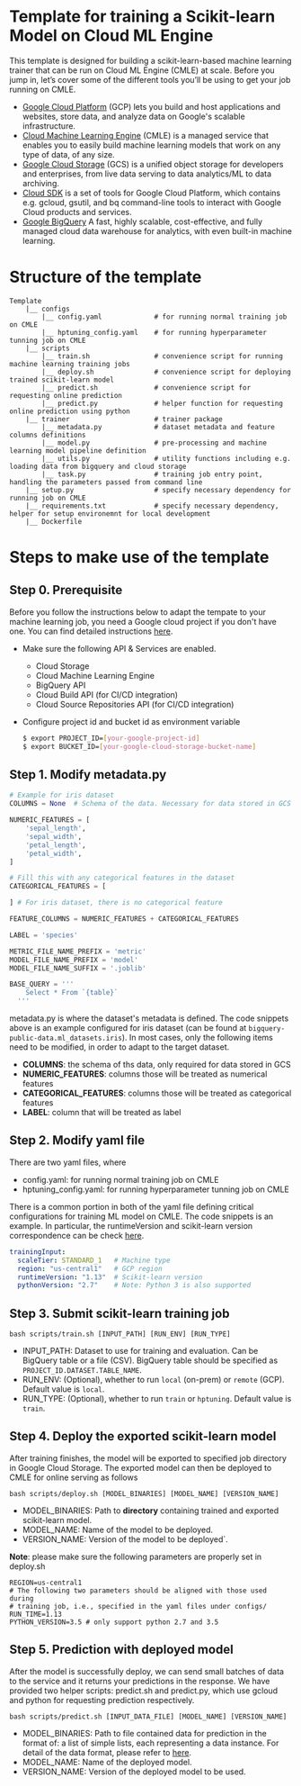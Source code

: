 # Template for training a Scikit-learn Model on Cloud ML Engine


This template is designed for building a scikit-learn-based machine learning trainer that can be run on 
Cloud ML Engine (CMLE) at scale. Before you jump in, let’s cover some of the different tools you’ll be using to get 
your job running on CMLE.

- [Google Cloud Platform](https://cloud.google.com/) (GCP) lets you build and host applications and websites, store data, 
and analyze data on Google's scalable infrastructure.
- [Cloud Machine Learning Engine](https://cloud.google.com/ml-engine/) (CMLE) is a managed service that enables you to 
easily build machine learning models that work on any type of data, of any size.
- [Google Cloud Storage](https://cloud.google.com/storage/) (GCS) is a unified object storage for developers and 
enterprises, from live data serving to data analytics/ML to data archiving.
- [Cloud SDK](https://cloud.google.com/sdk/) is a set of tools for Google Cloud Platform, which contains e.g. gcloud, 
gsutil, and bq command-line tools to interact with Google Cloud products and services.
- [Google BigQuery](https://cloud.google.com/bigquery/) A fast, highly scalable, cost-effective, and fully managed 
cloud data warehouse for analytics, with even built-in machine learning.

# Structure of the template
```
Template 
    |__ configs
        |__ config.yaml             # for running normal training job on CMLE
        |__ hptuning_config.yaml    # for running hyperparameter tunning job on CMLE    
    |__ scripts
        |__ train.sh                # convenience script for running machine learning training jobs
        |__ deploy.sh               # convenience script for deploying trained scikit-learn model
        |__ predict.sh              # convenience script for requesting online prediction
        |__ predict.py              # helper function for requesting online prediction using python
    |__ trainer                     # trainer package
        |__ metadata.py             # dataset metadata and feature columns definitions
        |__ model.py                # pre-processing and machine learning model pipeline definition
        |__ utils.py                # utility functions including e.g. loading data from bigquery and cloud storage
        |__ task.py                 # training job entry point, handling the parameters passed from command line 
    |__ setup.py                    # specify necessary dependency for running job on CMLE
    |__ requirements.txt            # specify necessary dependency, helper for setup environemnt for local development
    |__ Dockerfile
```

# Steps to make use of the template
## Step 0. Prerequisite
Before you follow the instructions below to adapt the tempate to your machine learning job, 
you need a Google cloud project if you don't have one. You can find detailed instructions 
[here](https://cloud.google.com/dataproc/docs/guides/setup-project).

- Make sure the following API & Services are enabled.
    * Cloud Storage
    * Cloud Machine Learning Engine
    * BigQuery API
    * Cloud Build API (for CI/CD integration)
    * Cloud Source Repositories API (for CI/CD integration)

- Configure project id and bucket id as environment variable
  ```bash
  $ export PROJECT_ID=[your-google-project-id]
  $ export BUCKET_ID=[your-google-cloud-storage-bucket-name]
  ```
  
## Step 1. Modify metadata.py
```python
# Example for iris dataset
COLUMNS = None  # Schema of the data. Necessary for data stored in GCS

NUMERIC_FEATURES = [
    'sepal_length',
    'sepal_width',
    'petal_length',
    'petal_width',
]

# Fill this with any categorical features in the dataset
CATEGORICAL_FEATURES = [

] # For iris dataset, there is no categorical feature

FEATURE_COLUMNS = NUMERIC_FEATURES + CATEGORICAL_FEATURES

LABEL = 'species'

METRIC_FILE_NAME_PREFIX = 'metric'
MODEL_FILE_NAME_PREFIX = 'model'
MODEL_FILE_NAME_SUFFIX = '.joblib'

BASE_QUERY = '''
    Select * From `{table}`
  '''
```

metadata.py is where the dataset's metadata is defined. The code snippets above is an example configured 
for iris dataset (can be found at `bigquery-public-data.ml_datasets.iris`). In most cases, only the following
items need to be modified, in order to adapt to the target dataset. 
- **COLUMNS**: the schema of ths data, only required for data stored in GCS
- **NUMERIC_FEATURES**: columns those will be treated as numerical features
- **CATEGORICAL_FEATURES**: columns those will be treated as categorical features
- **LABEL**: column that will be treated as label

## Step 2. Modify yaml file
There are two yaml files, where
- config.yaml: for running normal training job on CMLE
- hptuning_config.yaml: for running hyperparameter tunning job on CMLE

There is a common portion in both of the yaml file defining critical configurations for training ML model on CMLE. The 
code snippets is an example. In particular, the runtimeVersion and scikit-learn version correspondence 
can be check [here](https://cloud.google.com/ml-engine/docs/tensorflow/runtime-version-list).
```yaml
trainingInput:
  scaleTier: STANDARD_1   # Machine type
  region: "us-central1"   # GCP region
  runtimeVersion: "1.13"  # Scikit-learn version
  pythonVersion: "2.7"    # Note: Python 3 is also supported
```

## Step 3. Submit scikit-learn training job
```shell
bash scripts/train.sh [INPUT_PATH] [RUN_ENV] [RUN_TYPE]
```
- INPUT_PATH: Dataset to use for training and evaluation. Can be BigQuery table or a file (CSV).
              BigQuery table should be specified as `PROJECT_ID.DATASET.TABLE_NAME`.
- RUN_ENV: (Optional), whether to run `local` (on-prem) or `remote` (GCP). Default value is `local`.
- RUN_TYPE: (Optional), whether to run `train` or `hptuning`. Default value is `train`.

## Step 4. Deploy the exported scikit-learn model
After training finishes, the model will be exported to specified job directory in Google Cloud Storage. 
The exported model can then be deployed to CMLE for online serving as follows
```shell
bash scripts/deploy.sh [MODEL_BINARIES] [MODEL_NAME] [VERSION_NAME]
```
- MODEL_BINARIES: Path to **directory** containing trained and exported scikit-learn model.
- MODEL_NAME: Name of the model to be deployed.
- VERSION_NAME: Version of the model to be deployed`.

**Note**: please make sure the following parameters are properly set in deploy.sh 
```shell
REGION=us-central1
# The following two parameters should be aligned with those used during
# training job, i.e., specified in the yaml files under configs/
RUN_TIME=1.13
PYTHON_VERSION=3.5 # only support python 2.7 and 3.5
```

## Step 5. Prediction with deployed model
After the model is successfully deploy, we can send small batches of data to the service 
and it returns your predictions in the response. We have provided two helper scripts: 
predict.sh and predict.py, which use gcloud and python for requesting prediction respectively.

```shell
bash scripts/predict.sh [INPUT_DATA_FILE] [MODEL_NAME] [VERSION_NAME]
```
- MODEL_BINARIES: Path to file contained data for prediction in the format of: 
a list of simple lists, each representing a data instance. For detail of the data format, please refer to 
[here](https://cloud.google.com/ml-engine/docs/scikit/online-predict#formatting_instances_as_lists).
- MODEL_NAME: Name of the deployed model.
- VERSION_NAME: Version of the deployed model to be used.